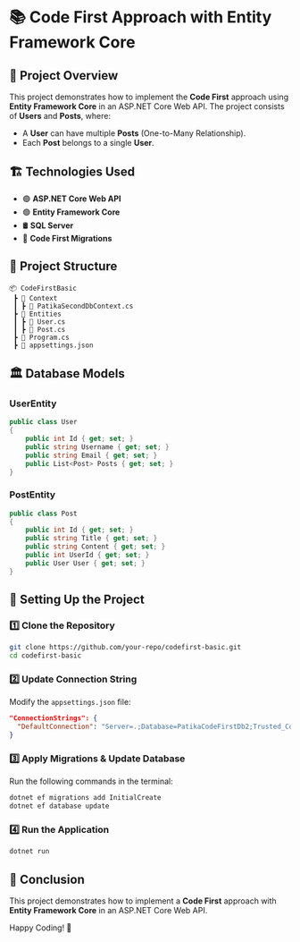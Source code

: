 # 📚 Code First Approach with Entity Framework Core

## 📌 Project Overview
This project demonstrates how to implement the **Code First** approach using **Entity Framework Core** in an ASP.NET Core Web API. The project consists of **Users** and **Posts**, where:

- A **User** can have multiple **Posts** (One-to-Many Relationship).
- Each **Post** belongs to a single **User**.

## 🏗️ Technologies Used
- 🟣 **ASP.NET Core Web API**
- 🟢 **Entity Framework Core**
- 🛢️ **SQL Server**
- 🔄 **Code First Migrations**


## 📂 Project Structure
```
📦 CodeFirstBasic
 ┣ 📂 Context
 ┃ ┣ 📜 PatikaSecondDbContext.cs
 ┣ 📂 Entities
 ┃ ┣ 📜 User.cs
 ┃ ┣ 📜 Post.cs
 ┣ 📜 Program.cs
 ┣ 📜 appsettings.json
```

## 🏛️ Database Models
### **UserEntity**
```csharp
public class User
{
    public int Id { get; set; }
    public string Username { get; set; }
    public string Email { get; set; }
    public List<Post> Posts { get; set; }
}
```
### **PostEntity**
```csharp
public class Post
{
    public int Id { get; set; }
    public string Title { get; set; }
    public string Content { get; set; }
    public int UserId { get; set; }
    public User User { get; set; }
}
```

## 🔗 Setting Up the Project
### 1️⃣ **Clone the Repository**
```sh
git clone https://github.com/your-repo/codefirst-basic.git
cd codefirst-basic
```

### 2️⃣ **Update Connection String**
Modify the `appsettings.json` file:
```json
"ConnectionStrings": {
  "DefaultConnection": "Server=.;Database=PatikaCodeFirstDb2;Trusted_Connection=True;"
}
```

### 3️⃣ **Apply Migrations & Update Database**
Run the following commands in the terminal:
```sh
dotnet ef migrations add InitialCreate
dotnet ef database update
```

### 4️⃣ **Run the Application**
```sh
dotnet run
```


## 🏁 Conclusion
This project demonstrates how to implement a **Code First** approach with **Entity Framework Core** in an ASP.NET Core Web API.

Happy Coding! 🚀

